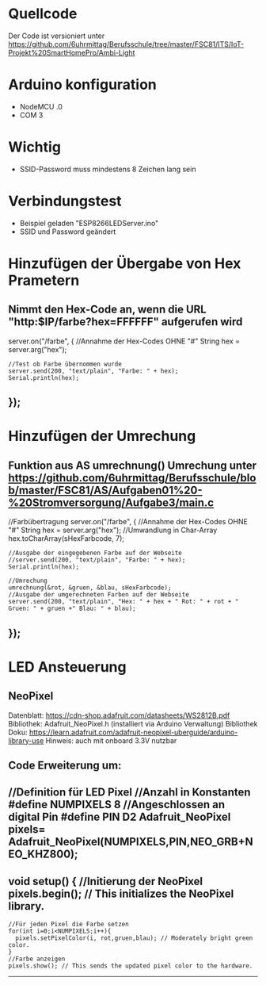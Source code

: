 ﻿# Quellcode

Der Code ist versioniert unter https://github.com/6uhrmittag/Berufsschule/tree/master/FSC81/ITS/IoT-Projekt%20SmartHomePro/Ambi-Light

# Arduino konfiguration
- NodeMCU .0
- COM 3

# Wichtig
- SSID-Password muss mindestens 8 Zeichen lang sein

# Verbindungstest
- Beispiel geladen "ESP8266LEDServer.ino"
- SSID und Password geändert


# Hinzufügen der Übergabe von Hex Prametern
Nimmt den Hex-Code an, wenn die URL "http:$IP/farbe?hex=FFFFFF" aufgerufen wird
-----------
server.on("/farbe", []() {
    //Annahme der Hex-Codes OHNE "#"
    String hex = server.arg("hex");

    //Test ob Farbe übernommen wurde
    server.send(200, "text/plain", "Farbe: " + hex);
    Serial.println(hex);
  });
----------
# Hinzufügen der Umrechung
Funktion aus AS umrechnung()
Umrechung unter https://github.com/6uhrmittag/Berufsschule/blob/master/FSC81/AS/Aufgaben01%20-%20Stromversorgung/Aufgabe3/main.c
-----------
  //Farbübertragung
  server.on("/farbe", []() {
    //Annahme der Hex-Codes OHNE "#"
    String hex = server.arg("hex");
    //Umwandlung in Char-Array
    hex.toCharArray(sHexFarbcode, 7);
    
    //Ausgabe der eingegebenen Farbe auf der Webseite
    //server.send(200, "text/plain", "Farbe: " + hex);
    Serial.println(hex);

    //Umrechung
    umrechnung(&rot, &gruen, &blau, sHexFarbcode);
    //Ausgabe der umgerechneten Farben auf der Webseite
    server.send(200, "text/plain", "Hex: " + hex + " Rot: " + rot + " Gruen: " + gruen +" Blau: " + blau);

  });
-------------
# LED Ansteuerung
## NeoPixel
Datenblatt: https://cdn-shop.adafruit.com/datasheets/WS2812B.pdf
Bibliothek: Adafruit_NeoPixel.h (installiert via Arduino Verwaltung)
Bibliothek Doku: https://learn.adafruit.com/adafruit-neopixel-uberguide/arduino-library-use
Hinweis: auch mit onboard 3.3V nutzbar

Code Erweiterung um:
----------
//Definition für LED Pixel
//Anzahl in Konstanten
#define NUMPIXELS 8
//Angeschlossen an digital Pin
#define PIN D2 
Adafruit_NeoPixel pixels= Adafruit_NeoPixel(NUMPIXELS,PIN,NEO_GRB+NEO_KHZ800);
---------
void setup() {
//Initierung der NeoPixel
  pixels.begin(); // This initializes the NeoPixel library.
------------
    //Für jeden Pixel die Farbe setzen
    for(int i=0;i<NUMPIXELS;i++){
      pixels.setPixelColor(i, rot,gruen,blau); // Moderately bright green color.
    }
    //Farbe anzeigen
    pixels.show(); // This sends the updated pixel color to the hardware.
----------

